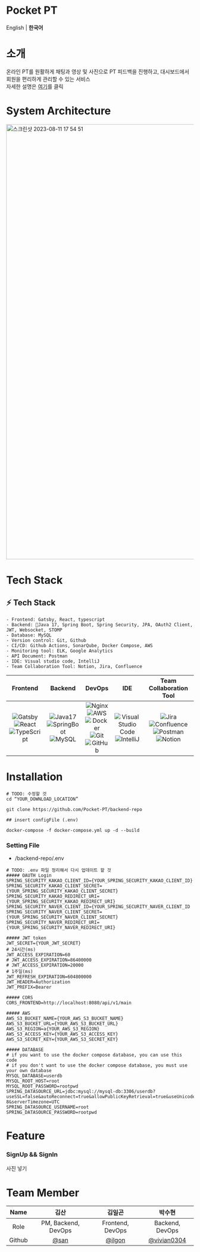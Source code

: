 # Pocket PT
English | **한국어**

# 소개

온라인 PT를 원활하게 
채팅과 영상 및 사진으로 PT 피드백을 진행하고, 대시보드에서 회원을 편리하게 관리할 수 있는 서비스<br>
자세한 설명은 <a href="https://github.com/Pocket-PT/.github/blob/main/profile/POCKET%20PT_compressed.pdf">여기</a>를 클릭


# System Architecture
<img width="1168" alt="스크린샷 2023-08-11 17 54 51" src="https://github.com/Pocket-PT/.github/assets/59956020/9317fcf2-53ad-4735-8e56-56fc49c77c56">



# Tech Stack
## **:zap: Tech Stack**
```
- Frontend: Gatsby, React, typescript
- Backend: Java 17, Spring Boot, Spring Security, JPA, OAuth2 Client, JWT, Websocket, STOMP
- Database: MySQL
- Version control: Git, Github
- CI/CD: Github Actions, SonarQube, Docker Compose, AWS
- Monitoring tool: ELK, Google Analytics
- API Document: Postman
- IDE: Visual studio code, IntelliJ
- Team Collaboration Tool: Notion, Jira, Confluence
```
|Frontend|Backend|DevOps|IDE|Team Collaboration Tool|
|:------:|:------:|:----:|:---:|:---:|
|![Gatsby](https://img.shields.io/badge/gatsby-663399?style=for-the-badge&logo=gatsby&logoColor=black)<br>![React](https://img.shields.io/badge/react-%2320232a.svg?style=for-the-badge&logo=react&logoColor=%2361DAFB)<br>![TypeScript](https://img.shields.io/badge/typescript-3178C6?style=for-the-badge&logo=typescript&logoColor=black)|![Java17](https://img.shields.io/badge/java-orange.svg?style=for-the-badge&logo=java&logoColor=white)<br>![SpringBoot](https://img.shields.io/badge/SpringBoot-6DB33F.svg?style=for-the-badge&logo=SpringBoot&logoColor=white)<br>![MySQL](https://img.shields.io/badge/MySQL-4479A1.svg?style=for-the-badge&logo=MySQL&logoColor=white)<br>|![Nginx](https://img.shields.io/badge/nginx-%23009639.svg?style=for-the-badge&logo=nginx&logoColor=white)<br>![AWS](https://img.shields.io/badge/AWS-%23FF9900.svg?style=for-the-badge&logo=amazon-aws&logoColor=white)<br>![Docker](https://img.shields.io/badge/docker-%230db7ed.svg?style=for-the-badge&logo=docker&logoColor=white)<br>![Git](https://img.shields.io/badge/git-%23F05033.svg?style=for-the-badge&logo=git&logoColor=white)<br>![GitHub](https://img.shields.io/badge/github-%23121011.svg?style=for-the-badge&logo=github&logoColor=white)<br>|![Visual Studio Code](https://img.shields.io/badge/VisualStudioCode-0078d7.svg?style=for-the-badge&logo=visual-studio-code&logoColor=white)<br>![IntelliJ](https://img.shields.io/badge/IntelliJ-000000.svg?style=for-the-badge&logo=intellij-idea&logoColor=white)<br>|![Jira](https://img.shields.io/badge/Jira-0052CC.svg?style=for-the-badge&logo=jira&logoColor=white)<br>![Confluence](https://img.shields.io/badge/Confluence-172B4D.svg?style=for-the-badge&logo=confluence&logoColor=white)<br>![Postman](https://img.shields.io/badge/Postman-FF6C37?style=for-the-badge&logo=Postman&logoColor=white)<br>![Notion](https://img.shields.io/badge/Notion-%23000000.svg?style=for-the-badge&logo=notion&logoColor=white)

# Installation

```
# TODO: 수정할 것
cd “YOUR_DOWNLOAD_LOCATION”

git clone https://github.com/Pocket-PT/backend-repo

## insert configFile (.env)

docker-compose -f docker-compose.yml up -d --build

```

### Setting File


- /backend-repo/.env

```
# TODO: .env 파일 정리해서 다시 업데이트 할 것
##### OAUTH Login
SPRING_SECURITY_KAKAO_CLIENT_ID={YOUR_SPRING_SECURITY_KAKAO_CLIENT_ID}
SPRING_SECURITY_KAKAO_CLIENT_SECRET={YOUR_SPRING_SECURITY_KAKAO_CLIENT_SECRET}
SPRING_SECURITY_KAKAO_REDIRECT_URI={YOUR_SPRING_SECURITY_KAKAO_REDIRECT_URI}
SPRING_SECURITY_NAVER_CLIENT_ID={YOUR_SPRING_SECURITY_NAVER_CLIENT_ID
SPRING_SECURITY_NAVER_CLIENT_SECRET={YOUR_SPRING_SECURITY_NAVER_CLIENT_SECRET}
SPRING_SECURITY_NAVER_REDIRECT_URI={YOUR_SPRING_SECURITY_NAVER_REDIRECT_URI}

##### JWT token
JWT_SECRET={YOUR_JWT_SECRET}
# 24시간(ms)
JWT_ACCESS_EXPIRATION=60
# JWT_ACCESS_EXPIRATION=86400000
# JWT_ACCESS_EXPIRATION=20000
# 1주일(ms)
JWT_REFRESH_EXPIRATION=604800000
JWT_HEADER=Authorization
JWT_PREFIX=Bearer

##### CORS
CORS_FRONTEND=http://localhost:8080/api/v1/main

##### AWS
AWS_S3_BUCKET_NAME={YOUR_AWS_S3_BUCKET_NAME}
AWS_S3_BUCKET_URL={YOUR_AWS_S3_BUCKET_URL}
AWS_S3_REGION=a{YOUR_AWS_S3_REGION}
AWS_S3_ACCESS_KEY={YOUR_AWS_S3_ACCESS_KEY}
AWS_S3_SECRET_KEY={YOUR_AWS_S3_SECRET_KEY}

##### DATABASE
# if you want to use the docker compose database, you can use this code
# if you don't want to use the docker compose database, you must use your own database
MYSQL_DATABASE=userdb
MYSQL_ROOT_HOST=root
MYSQL_ROOT_PASSWORD=rootpwd
SPRING_DATASOURCE_URL=jdbc:mysql://mysql-db:3306/userdb?useSSL=false&autoReconnect=true&allowPublicKeyRetrieval=true&useUnicode=true&characterEncoding=UTF-8&serverTimezone=UTC
SPRING_DATASOURCE_USERNAME=root
SPRING_DATASOURCE_PASSWORD=rootpwd
```



# Feature

### SignUp && SignIn
  
사진 넣기

# Team Member

|Name|김산|김일곤|박수현|
|:---:|:---:|:---:|:---:|
| Role    |   PM, Backend, DevOps   |    Frontend, DevOps     | Backend, DevOps |
| Github  | [@san](https://github.com/kimtks456) | [@ilgon](https://github.com/ilgon0110) | [@vivian0304](https://github.com/vivian0304) |
